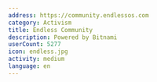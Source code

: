 ```yaml
---
address: https://community.endlessos.com
category: Activism
title: Endless Community
description: Powered by Bitnami
userCount: 5277
icon: endless.jpg
activity: medium
language: en
---
```

